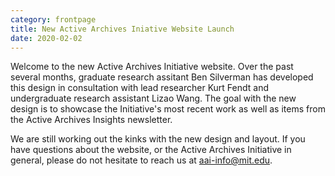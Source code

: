 ```yaml
---
category: frontpage
title: New Active Archives Iniative Website Launch
date: 2020-02-02
---
```


Welcome to the new Active Archives Initiative website. Over the past several months, graduate research assitant Ben Silverman has developed this design in consultation with lead researcher Kurt Fendt and undergraduate research assistant Lizao Wang. The goal with the new design is to showcase the Initiative's most recent work as well as items from the Active Archives Insights newsletter.

<!--more-->

We are still working out the kinks with the new design and layout. If you have questions about the website, or the Active Archives Initiative in general, please do not hesitate to reach us at aai-info@mit.edu.
